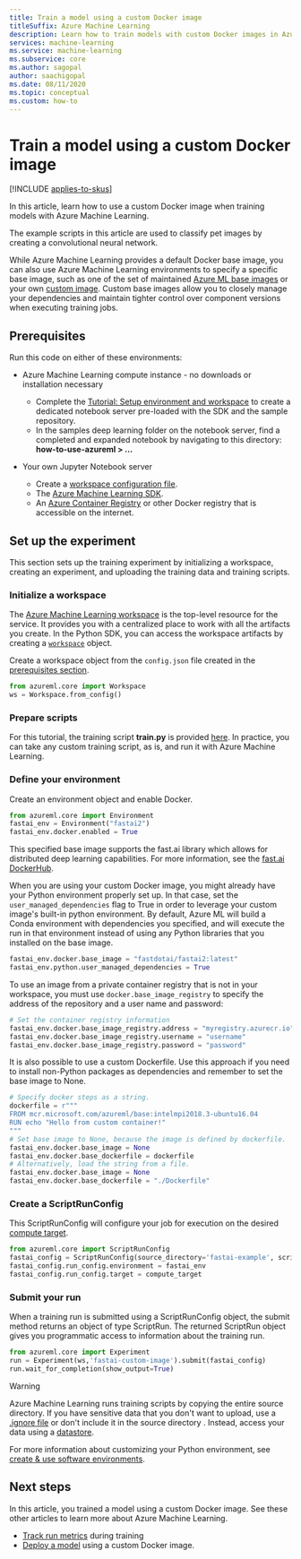 ```yaml
---
title: Train a model using a custom Docker image
titleSuffix: Azure Machine Learning
description: Learn how to train models with custom Docker images in Azure Machine Learning.
services: machine-learning
ms.service: machine-learning
ms.subservice: core
ms.author: sagopal
author: saachigopal
ms.date: 08/11/2020
ms.topic: conceptual
ms.custom: how-to
---
```


# Train a model using a custom Docker image
[!INCLUDE [applies-to-skus](../../includes/aml-applies-to-basic-enterprise-sku.md)]

In this article, learn how to use a custom Docker image when training models with Azure Machine Learning. 

The example scripts in this article are used to classify pet images by creating a convolutional neural network. 

While Azure Machine Learning provides a default Docker base image, you can also use Azure Machine Learning environments to specify a specific base image, such as one of the set of maintained [Azure ML base images](https://github.com/Azure/AzureML-Containers) or your own [custom image](https://docs.microsoft.com/azure/machine-learning/how-to-deploy-custom-docker-image#create-a-custom-base-image). Custom base images allow you to closely manage your dependencies and maintain tighter control over component versions when executing training jobs. 

## Prerequisites 
Run this code on either of these environments:
* Azure Machine Learning compute instance - no downloads or installation necessary
    * Complete the [Tutorial: Setup environment and workspace](tutorial-1st-experiment-sdk-setup.md) to create a dedicated notebook server pre-loaded with the SDK and the sample       repository.
    * In the samples deep learning folder on the notebook server, find a completed and expanded notebook by navigating to this directory: **how-to-use-azureml > ...** 

* Your own Jupyter Notebook server
    * Create a [workspace configuration file](how-to-configure-environment.md#workspace).
    * The [Azure Machine Learning SDK](https://docs.microsoft.com/python/api/overview/azure/ml/install?view=azure-ml-py). 
    * An [Azure Container Registry](/azure/container-registry) or other Docker registry that is accessible on the internet.

## Set up the experiment 
This section sets up the training experiment by initializing a workspace, creating an experiment, and uploading the training data and training scripts.

### Initialize a workspace
The [Azure Machine Learning workspace](concept-workspace.md) is the top-level resource for the service. It provides you with a centralized place to work with all the artifacts you create. In the Python SDK, you can access the workspace artifacts by creating a [`workspace`](https://docs.microsoft.com/python/api/azureml-core/azureml.core.workspace.workspace?view=azure-ml-py) object.

Create a workspace object from the `config.json` file created in the [prerequisites section](#prerequisites).

```Python
from azureml.core import Workspace
ws = Workspace.from_config()
```

### Prepare scripts
For this tutorial, the training script **train.py** is provided [here](). In practice, you can take any custom training script, as is, and run it with Azure Machine Learning.

### Define your environment
Create an environment object and enable Docker. 

```python
from azureml.core import Environment
fastai_env = Environment("fastai2")
fastai_env.docker.enabled = True
```

This specified base image supports the fast.ai library which allows for distributed deep learning capabilities. For more information, see the [fast.ai DockerHub](https://hub.docker.com/u/fastdotai). 

When you are using your custom Docker image, you might already have your Python environment properly set up. In that case, set the `user_managed_dependencies` flag to True in order to leverage your custom image's built-in python environment. By default, Azure ML will build a Conda environment with dependencies you specified, and will execute the run in that environment instead of using any Python libraries that you installed on the base image.

```python
fastai_env.docker.base_image = "fastdotai/fastai2:latest"
fastai_env.python.user_managed_dependencies = True
```

To use an image from a private container registry that is not in your workspace, you must use `docker.base_image_registry` to specify the address of the repository and a user name and password:

```python
# Set the container registry information
fastai_env.docker.base_image_registry.address = "myregistry.azurecr.io"
fastai_env.docker.base_image_registry.username = "username"
fastai_env.docker.base_image_registry.password = "password"
```

It is also possible to use a custom Dockerfile. Use this approach if you need to install non-Python packages as dependencies and remember to set the base image to None.

```python 
# Specify docker steps as a string. 
dockerfile = r"""
FROM mcr.microsoft.com/azureml/base:intelmpi2018.3-ubuntu16.04
RUN echo "Hello from custom container!"
"""
# Set base image to None, because the image is defined by dockerfile.
fastai_env.docker.base_image = None
fastai_env.docker.base_dockerfile = dockerfile
# Alternatively, load the string from a file.
fastai_env.docker.base_image = None
fastai_env.docker.base_dockerfile = "./Dockerfile"
```

### Create a ScriptRunConfig
This ScriptRunConfig will configure your job for execution on the desired [compute target](https://docs.microsoft.com/azure/machine-learning/how-to-set-up-training-targets#compute-targets-for-training).

```python
from azureml.core import ScriptRunConfig
fastai_config = ScriptRunConfig(source_directory='fastai-example', script='train.py')
fastai_config.run_config.environment = fastai_env
fastai_config.run_config.target = compute_target
```

### Submit your run
When a training run is submitted using a ScriptRunConfig object, the submit method returns an object of type ScriptRun. The returned ScriptRun object gives you programmatic access to information about the training run. 

```python
from azureml.core import Experiment
run = Experiment(ws,'fastai-custom-image').submit(fastai_config)
run.wait_for_completion(show_output=True)
```

> [!WARNING]
> Azure Machine Learning runs training scripts by copying the entire source directory. If you have sensitive data that you don't want to upload, use a [.ignore file](how-to-save-write-experiment-files.md#storage-limits-of-experiment-snapshots) or don't include it in the source directory . Instead, access your data using a [datastore](https://docs.microsoft.com/python/api/azureml-core/azureml.data?view=azure-ml-py).

For more information about customizing your Python environment, see [create & use software environments](how-to-use-environments.md). 
## Next steps
In this article, you trained a model using a custom Docker image. See these other articles to learn more about Azure Machine Learning.
* [Track run metrics](how-to-track-experiments.md) during training
* [Deploy a model](https://docs.microsoft.com/azure/machine-learning/how-to-deploy-custom-docker-image) using a custom Docker image.
